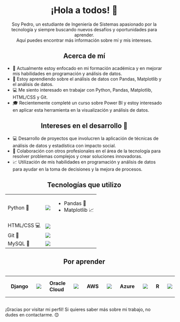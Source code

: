 <h1 align="center">¡Hola a todos! 👋</h1>

<p align="center">
  Soy Pedro, un estudiante de Ingeniería de Sistemas apasionado por la tecnología y siempre buscando nuevos desafíos y oportunidades para aprender. </br>
  Aquí puedes encontrar más información sobre mí y mis intereses.
</p>

<h2 align="center">Acerca de mí</h2>

<ul>
  <li>🔭 Actualmente estoy enfocado en mi formación académica y en mejorar mis habilidades en programación y análisis de datos.</li>
  <li>🌱 Estoy aprendiendo sobre el análisis de datos con Pandas, Matplotlib y el análisis de datos.</li>
  <li>💻 Me siento interesado en trabajar con Python, Pandas, Matplotlib, HTML/CSS y Git.</li>
  <li>🎓 Recientemente completé un curso sobre Power BI y estoy interesado en aplicar esta herramienta en la visualización y análisis de datos.</li>
</ul>

<h2 align="center">Intereses en el desarrollo 🚀</h2>

<ul>
  <li>💻 Desarrollo de proyectos que involucren la aplicación de técnicas de análisis de datos y estadística con impacto social.</li>
  <li>🤝 Colaboración con otros profesionales en el área de la tecnología para resolver problemas complejos y crear soluciones innovadoras.</li>
  <li>📈 Utilización de mis habilidades en programación y análisis de datos para ayudar en la toma de decisiones y la mejora de procesos.</li>
</ul>

<h2 align="center">Tecnologías que utilizo</h2>

<table align="center">
  <tr>
    <td>Python 🐍</td>
    <td><img src="https://skillicons.dev/icons?i=py&theme=light"/></td>
    <td>
      <ul>
        <li>Pandas 🐼</li>
        <li>Matplotlib 📈</li>
      </ul>
    </td>
  </tr>
  <tr>
    <td>HTML/CSS 💻</td>
    <td><img src="https://skillicons.dev/icons?i=html,css&theme=light"/></td>
  </tr>
  <tr>
    <td>Git 🌳</td>
    <td><img src="https://skillicons.dev/icons?i=git&theme=light"/></td>
  </tr>
  <tr>
    <td>MySQL 🎲</td>
    <td><img src="https://skillicons.dev/icons?i=mysql&theme=light"/></td>
  </tr>
</table>


<h2 align="center">Por aprender</h2>
<table align="center" style="display: inline-table;">
  <tr>
    <td style="display: inline-block; margin: 10px;"><b>Django</b><br><td><img src="https://skillicons.dev/icons?i=django&theme=light"/></td></td>
    <td style="display: inline-block; margin: 10px;"><b>Oracle Cloud</b><br><td><img src="https://img.shields.io/badge/Oracle%20Cloud-%23F80000.svg?&style=flat-square&logo=oracle&logoColor=white" /></td></td>
    <td style="display: inline-block; margin: 10px;"><b>AWS</b><br><td><img src="https://skillicons.dev/icons?i=aws&theme=light"/></td></td>
    <td style="display: inline-block; margin: 10px;"><b>Azure</b><br><td><img src="https://skillicons.dev/icons?i=azure&theme=light"/></td></td>
    <td style="display: inline-block; margin: 10px;"><b>R</b><br><td><img src="https://skillicons.dev/icons?i=r&theme=light"/></td></td>
  </tr>
</table>

¡Gracias por visitar mi perfil! Si quieres saber más sobre mi trabajo, no dudes en contactarme. 😊


